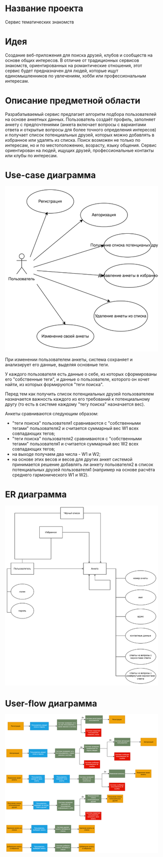 # Название проекта
Сервис тематических знакомств
# Идея
Создание веб-приложения для поиска друзей, клубов и сообществ на основе общих 
интересов. В отличие от традиционных сервисов знакомств, 
ориентированных на романтические отношения, этот сервис будет 
предназначен для людей, которые ищут единомышленников по увлечениям, 
хобби или профессиональным интересам.
# Описание предметной области
Разрабатываемый сервис предлагает алгоритм подбора пользователей 
на основе анкетных данных. Пользователь создаёт
профиль, заполняет анкету с предпочтениями (анкета включает вопросы с вариантами ответа и 
открытые вопросы для более точного определения интересов) и получает список потенциальных
друзей, которых можно добавлять в избранное или удалять из списка. 
Поиск возможен не только по интересам, но и по местоположению, возрасту, языку 
общения. Сервис ориентирован на людей, ищущих друзей, профессиональные контакты 
или клубы по интересам.
# Use-case диаграмма
![SVG Image](img/use-case.svg)

При изменении пользователем анкеты, система сохраняет
и анализирует его данные, выделяя основные теги.

У каждого пользователя есть данные о себе, из которых сформированы его "собственные теги", и
данные о пользователе, которого он хочет найти, из которых формируются "теги поиска". 

Перед тем как получить список потенциальных друзей
пользователем назначается важность каждого из его требований к потенциальному другу
(то есть в системе каждому "тегу поиска" назначается вес).

Анкеты сравниваются следующим образом:
- "теги поиска" пользователя1 сравниваются с "собственными тегами" пользователя2 и считается суммарный вес W1 всех совпадающих тегов;
- "теги поиска" пользователя2 сравниваются с "собственными тегами" пользователя1 и считается суммарный вес W2 всех совпадающих тегов;
- на выходе получаем два числа - W1 и W2;
- на основе этих весов и весов для других анкет системой принимается решение добавлять ли анкету польователя2 в список потенциальных друзей 
пользователя1 (например на основе расчёта среднего гармонического W1 и W2).
# ER диаграмма
![SVG Image](img/ER.svg)
# User-flow диаграмма
![SVG Image](img/user-flow.svg)